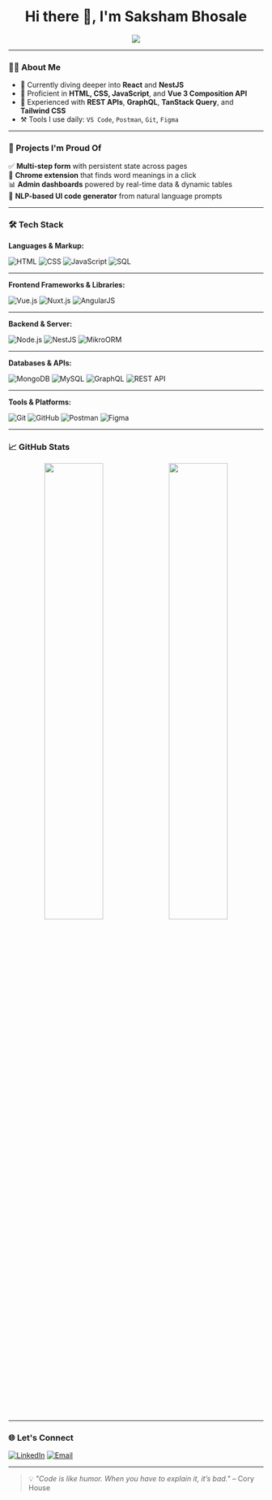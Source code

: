 <h1 align="center">Hi there 👋, I'm Saksham Bhosale</h1>

<p align="center">
  <img src="https://readme-typing-svg.herokuapp.com/?lines=Full%20Stack%20Developer%20💻;Always%20learning%20something%20new📚;Let's%20build%20something%20awesome!😎&center=true&width=500&height=45">
</p>

---

### 👨‍💻 About Me

- 🧠 Currently diving deeper into **React** and **NestJS**
- 💪 Proficient in **HTML, CSS, JavaScript**, and **Vue 3 Composition API**
- 🧩 Experienced with **REST APIs**, **GraphQL**, **TanStack Query**, and **Tailwind CSS**
- ⚒️ Tools I use daily: `VS Code`, `Postman`, `Git`, `Figma`

---

### 🚀 Projects I'm Proud Of

✅ **Multi-step form** with persistent state across pages  
🧩 **Chrome extension** that finds word meanings in a click  
📊 **Admin dashboards** powered by real-time data & dynamic tables  
🤖 **NLP-based UI code generator** from natural language prompts

---



### 🛠️ Tech Stack

**Languages & Markup:**

![HTML](https://img.shields.io/badge/HTML5-E34F26?style=flat-square&logo=html5&logoColor=white)
![CSS](https://img.shields.io/badge/CSS3-1572B6?style=flat-square&logo=css3&logoColor=white)
![JavaScript](https://img.shields.io/badge/JavaScript-F7DF1E?style=flat-square&logo=javascript&logoColor=black)
![SQL](https://img.shields.io/badge/SQL-003B57?style=flat-square&logo=postgresql&logoColor=white)

---

**Frontend Frameworks & Libraries:**

![Vue.js](https://img.shields.io/badge/Vue.js-35495E?style=flat-square&logo=vue.js&logoColor=4FC08D)
![Nuxt.js](https://img.shields.io/badge/Nuxt.js-00C58E?style=flat-square&logo=nuxt.js&logoColor=white)
![AngularJS](https://img.shields.io/badge/AngularJS-E23237?style=flat-square&logo=angularjs&logoColor=white)

---

**Backend & Server:**

![Node.js](https://img.shields.io/badge/Node.js-339933?style=flat-square&logo=node.js&logoColor=white)
![NestJS](https://img.shields.io/badge/NestJS-E0234E?style=flat-square&logo=nestjs&logoColor=white)
![MikroORM](https://img.shields.io/badge/MikroORM-6200EE?style=flat-square&logoColor=white)

---

**Databases & APIs:**

![MongoDB](https://img.shields.io/badge/MongoDB-4EA94B?style=flat-square&logo=mongodb&logoColor=white)
![MySQL](https://img.shields.io/badge/MySQL-005C84?style=flat-square&logo=mysql&logoColor=white)
![GraphQL](https://img.shields.io/badge/GraphQL-E10098?style=flat-square&logo=graphql&logoColor=white)
![REST API](https://img.shields.io/badge/REST-FF6F00?style=flat-square&logo=fastapi&logoColor=white)

---

**Tools & Platforms:**

![Git](https://img.shields.io/badge/Git-F05032?style=flat-square&logo=git&logoColor=white)
![GitHub](https://img.shields.io/badge/GitHub-181717?style=flat-square&logo=github)
![Postman](https://img.shields.io/badge/Postman-FF6C37?style=flat-square&logo=postman&logoColor=white)
![Figma](https://img.shields.io/badge/Figma-F24E1E?style=flat-square&logo=figma&logoColor=white)


---

### 📈 GitHub Stats

<p align="center">
  <img src="https://github-readme-stats.vercel.app/api?username=Sakshams-Hub&show_icons=true&theme=tokyonight&hide_border=false" width="48%" />
  <img src="https://github-readme-streak-stats.herokuapp.com?user=Sakshams-Hub&theme=tokyonight&hide_border=false" width="48%" />
</p>

---

### 🌐 Let's Connect

[![LinkedIn](https://img.shields.io/badge/LinkedIn-blue?style=for-the-badge&logo=linkedin&logoColor=white)](https://www.linkedin.com/in/sakshambhosale)
[![Email](https://img.shields.io/badge/Email-D14836?style=for-the-badge&logo=gmail&logoColor=white)](mailto:bhosalesaksham23@gmail.com)

---

> 💡 *"Code is like humor. When you have to explain it, it’s bad."* – Cory House
